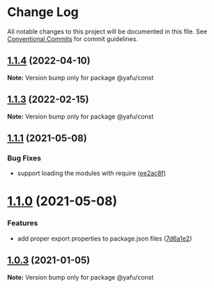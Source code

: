 # Change Log

All notable changes to this project will be documented in this file.
See [Conventional Commits](https://conventionalcommits.org) for commit guidelines.

## [1.1.4](https://github.com/TheLudd/yafu-mono/compare/@yafu/const@1.1.3...@yafu/const@1.1.4) (2022-04-10)

**Note:** Version bump only for package @yafu/const





## [1.1.3](https://github.com/TheLudd/yafu-mono/compare/@yafu/const@1.1.2...@yafu/const@1.1.3) (2022-02-15)

**Note:** Version bump only for package @yafu/const





## [1.1.1](https://github.com/TheLudd/yafu-mono/compare/@yafu/const@1.1.0...@yafu/const@1.1.1) (2021-05-08)


### Bug Fixes

* support loading the modules with require ([ee2ac8f](https://github.com/TheLudd/yafu-mono/commit/ee2ac8f9ff737bb3aad2fe6fda8c89c8d8e5c72c))





# [1.1.0](https://github.com/TheLudd/yafu-mono/compare/@yafu/const@1.0.4...@yafu/const@1.1.0) (2021-05-08)


### Features

* add proper export properties to package.json files ([7d6a1e2](https://github.com/TheLudd/yafu-mono/commit/7d6a1e2e24942281f93f66ded542ebcc5d1815a1))





## [1.0.3](https://github.com/TheLudd/yafu-mono/compare/@yafu/const@1.0.2...@yafu/const@1.0.3) (2021-01-05)

**Note:** Version bump only for package @yafu/const
